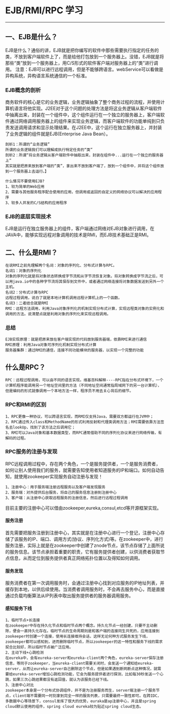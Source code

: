 # EJB/RMI/RPC 学习
-------
## 一、EJB是什么？
   EJB是什么？通俗的讲，EJB就是把你编写的软件中那些需要执行指定的任务的类，不放到客户端软件上了，而是给他打包放到一个服务器上。没错，EJB就是将那些“类”放到一个服务器上，用C/S形式的软件客户端对服务器上的“类”进行调用。
   注意：EJB可以进行远程调用，但是不能够跨语言。webService可以看做是异构系统，异构语言系统通信的一个标准。

### EJB概念的剖析
   商务软件的核心是它的业务逻辑，业务逻辑抽象了整个商务过程的流程，并使用计算机语言将他实现。J2EE对于这个问题的处理方法是将这业务逻辑从客户端软件中抽离出来，封装在一个组件中，这个组件运行在一个独立的服务器上，客户端软件通过网络调用服务器上的组件来实现业务逻辑，而客户端软件的功能单纯到只负责发送调用请求和显示处理结果。在J2EE中，这个运行在独立服务器上，并封装了业务逻辑的组件就是EJB(Enterprise Java Bean）。
   
    剖析1：所谓的“业务逻辑”
    所谓的业务逻辑我们可以理解成执行特定任务的“类”
    剖析2：所谓“将业务逻辑从客户端软件中抽取出来，封装在组件中...运行在一个独立的服务器上”
    其实就是把原来放到客户端的“类”，拿出来不放到客户端了，放到一个组件中，并将这个组件放到一个服务器上去运行。】
    
    什么情况不要使用EJB?
    1、较为简单的Web应用
    2、需要与其他服务程序配合使用的应用，但调用或返回的自定义的网络协议可以解决的应用程序
    3、较多人并发的C/S结构的应用程序
   
### EJB的底层实现技术
   EJB是运行在独立服务器上的组件，客户端通过网络对EJB对象进行调用，在JAVA中，能够实现远程对象调用的技术是RMI，而EJB技术基础正是RMI。
   
## 二、什么是RMI？
    在说RMI之前先理解两个名词：对象的序列化、分布式计算与RPC。
    名词1：对象的序列化
    对象的序列化就是将对象状态转换成字节流和从字节流恢复对象。将对象转换成字节流之后，可以用java.io中的各种字节流将其保存到文件中，或者通过网络连接将对象数据发送到另外一个主机。
    名词2：分布式计算与RPC
    远程过程调用，说白了就是本地计算机调用远程计算机上的一个函数。
    名词3：二者结合就是RMI
    RMI：远程方法调用，利用Java对象序列化的机制实现分布式计算，实现远程类对象的实例化和调用的方法。说清楚点就是利用对象的序列化来实现远程调用。
    
   
### 总结 
    EJB实现原理：就是把原来放在客户端实现的代码放到服务器端，依靠RMI来进行通信
    RMI原理：利用Java对象可序列化机制实现分布式计算
    服务器集群：通过RMI的通信，连接不同功能模块的服务器，以实现一个完整的功能
    
## 什么是RPC？
    RPC：远程过程调用，可以由不同的语言实现。维基百科解释----RPC指在分布式环境下，一个计算机程序能调用另一个地址空间里的方法（不同地址空间通常指局域网下的另一台计算机），但是编码的形式就像调用一个本地方法一样，程序员不用去关心背后的细节。
    
### RPC和RMI的区别
    1、RPC更像一种协议，可以跨语言实现，而RMI仅支持Java，需要双方都运行在JVM中；
    2、RPC通过传入class和MethodName的形式利用反射和代理类调用方法；RMI需要依靠方法签名去lookUp，找到了该方法之后调用它；
    3、RMI可以Java对象和基本数据类型，而RPC通常借助不同的序列化协议来进行网络传输，有解码的过程。
    
### RPC服务的注册与发现
   RPC远程调用过程中，存在两个角色，一个是服务提供者，一个是服务消费者，如何让别人使用我们的服务，就需要告知使用者知道服务的IP和端口。如何自动告知，就使用zookeeper实现服务自动注册与发现！
   
    1、注册中心：用于服务端注册远程服务以及客户端发现服务
    2、服务端：对外提供后台服务，将自己的服务信息注册到注册中心
    3、客户端：从注册中心获取远程服务的注册信息，然后进行远程过程调用
   
   目前主要的注册中心可以借由zookeeper,eureka,consul,etcd等开源框架实现。

#### 服务注册
   首先需要把服务注册到注册中心，其实就是在注册中心进行一个登记，注册中心存储了该服务的IP、端口、调用方式(协议、序列化方式)等。在zookeeper中，进行服务注册，实际上就是在zookeeper中创建了znode节点，该节点存储了上面所说的服务信息。该节点承担着重要的职责，它有服务提供者创建，以供消费者获取节点信息，从而定位到服务提供者真正网络拓扑位置以及得知如何调用。
   
#### 服务发现
   服务消费者在第一次调用服务时，会通过注册中心找到对应服务的IP地址列表，并缓存到本地，以供后续使用。当消费者调用服务时，不会再去服务中心，而是直接通过负载均衡算法从IP列表中取出服务提供者的服务器调用服务。
   
#### 感知服务下线
    1、临时节点+长连接
    在zookeeper中存在持久化节点和临时节点两个概念。持久化节点一经创建，只要不主动删除，便会一直持久化存在。临时节点的生命周期则是和客户端的连接同生共死的，应用连接到zookeeper时创建一个连接，使用长连接维持会话，这样无论何种方式服务发生下线，zookeeper都可以感知到，进而删除临时节点，所以zookeeper的这一特性和服务下线的需求契合比较好，所以临时节点被广泛应用。
    2、主动下线+心跳检测
    在eureka中，会有eureka-server和eureka-client两个角色，eureka-server保存注册信息，等同于zookeeper，当eureka-client需要关闭时，会发送一个通知给eureka-server，从而让eureka-server自己删除这个节点，但是如果遇到断网断点这种情况，就需要给eureka-server增加心跳检测功能，它会为服务提供者进行探测，比如每30秒发送一个心跳，如果三次心跳结果都没有返回值，就认为该服务已经下线。
    3、注册中心对比
    zookeeper本身是一个分布式协调组件，并不是为注册服务而生，server端注册一个服务节点，client端不需要同一时刻拿到完全一样的服务列表，只需要最终一致性即可。在跨IDC，多数据中心等场景下，consul发挥了很大的优势，euraka是ap注册中心，并且是spring cloud默认使用的组件，spring cloud eureka较为贴近spring cloud生态。


